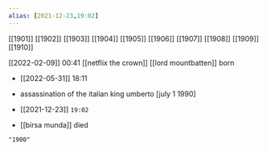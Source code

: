 ```yaml
---
alias: [2021-12-23,19:02]
---
```

[[1901]] [[1902]] [[1903]] [[1904]] [[1905]] [[1906]] [[1907]] [[1908]] [[1909]] [[1910]] 

[[2022-02-09]] 00:41 [[netflix the crown]]
[[lord mountbatten]] born

- [[2022-05-31]] 18:11
- assassination of the italian king umberto [july 1 1990]

- [[2021-12-23]] `19:02`
- [[birsa munda]] died
```query
"1900"
```